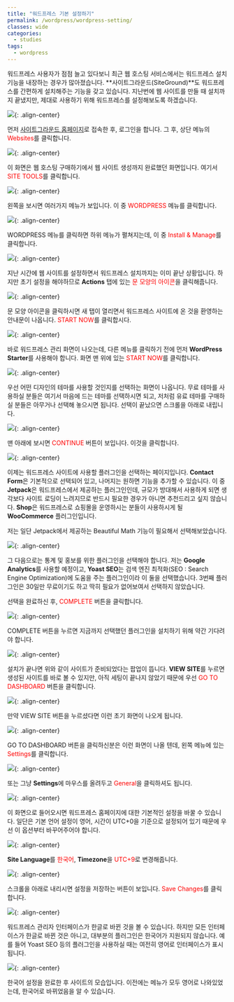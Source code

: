 ```yaml
---
title: "워드프레스 기본 설정하기"
permalink: /wordpress/wordpress-setting/
classes: wide
categories:
  - studies
tags:
  - wordpress
---
```


워드프레스 사용자가 점점 늘고 있다보니 최근 웹 호스팅 서비스에서는 워드프레스 설치 기능을 내장하는 경우가 많아졌습니다. **사이트그라운드(SiteGround)**도 워드프레스를 간편하게 설치해주는 기능을 갖고 있습니다. 지난번에 웹 사이트를 만들 때 설치까지 끝냈지만, 제대로 사용하기 위해 워드프레스를 설정해보도록 하겠습니다.

![](/assets/images/WP/004/01.png){: .align-center}

먼저 [사이트그라운드 홈페이지](https://siteground.com/)로 접속한 후, 로그인을 합니다. 그 후, 상단 메뉴의 <span style="color:red">Websites</span>를 클릭합니다.

![](/assets/images/WP/004/02.png){: .align-center}

이 화면은 웹 호스팅 구매하기에서 웹 사이트 생성까지 완료했던 화면입니다. 여기서 <span style="color:red">SITE TOOLS</span>를 클릭합니다.

![](/assets/images/WP/004/03.png){: .align-center}

왼쪽을 보시면 여러가지 메뉴가 보입니다. 이 중 <span style="color:red">WORDPRESS</span> 메뉴를 클릭합니다.

![](/assets/images/WP/004/04.png){: .align-center}

WORDPRESS 메뉴를 클릭하면 하위 메뉴가 펼쳐지는데, 이 중 <span style="color:red">Install & Manage</span>를 클릭합니다.

![](/assets/images/WP/004/05.png){: .align-center}

지난 시간에 웹 사이트를 설정하면서 워드프레스 설치까지는 이미 끝난 상황입니다. 하지만 초기 설정을 해야하므로 **Actions** 탭에 있는 <span style="color:red">문 모양의 아이콘</span>을 클릭해줍니다.

![](/assets/images/WP/004/06.png){: .align-center}

문 모양 아이콘을 클릭하시면 새 탭이 열리면서 워드프레스 사이트에 온 것을 환영하는 안내문이 나옵니다. <span style="color:red">START NOW</span>를 클릭합시다.

![](/assets/images/WP/004/07.png){: .align-center}

바로 워드프레스 관리 화면이 나오는데, 다른 메뉴를 클릭하기 전에 먼저 **WordPress Starter**를 사용해야 합니다. 화면 맨 위에 있는 <span style="color:red">START NOW</span>를 클릭합니다.

![](/assets/images/WP/004/08.png){: .align-center}

우선 어떤 디자인의 테마를 사용할 것인지를 선택하는 화면이 나옵니다. 무료 테마를 사용하실 분들은 여기서 마음에 드는 테마를 선택하시면 되고, 저처럼 유료 테마를 구매하실 분들은 아무거나 선택해 놓으시면 됩니다. 선택이 끝났으면 스크롤을 아래로 내립니다.

![](/assets/images/WP/004/09.png){: .align-center}

맨 아래에 보시면 <span style="color:red">CONTINUE</span> 버튼이 보입니다. 이것을 클릭합니다.

![](/assets/images/WP/004/10.png){: .align-center}

이제는 워드프레스 사이트에 사용할 플러그인을 선택하는 페이지입니다. **Contact Form**은 기본적으로 선택되어 있고, 나머지는 원하면 기능을 추가할 수 있습니다. 이 중 **Jetpack**은 워드프레스에서 제공하는 플러그인인데, 규모가 방대해서 사용하게 되면 생각보다 사이트 로딩이 느려지므로 반드시 필요한 경우가 아니면 추천드리고 싶지 않습니다. **Shop**은 워드프레스로 쇼핑몰을 운영하시는 분들이 사용하시게 될 **WooCommerce** 플러그인입니다.

저는 일단 Jetpack에서 제공하는 Beautiful Math 기능이 필요해서 선택해보았습니다.

![](/assets/images/WP/004/11.png){: .align-center}

그 다음으로는 통계 및 홍보를 위한 플러그인을 선택해야 합니다. 저는 **Google Analytics**를 사용할 예정이고, **Yoast SEO**는 검색 엔진 최적화(SEO : Search Engine Optimization)에 도움을 주는 플러그인이라 이 둘을 선택했습니다. 3번째 플러그인은 30일만 무료이기도 하고 딱히 필요가 없어보여서 선택하지 않았습니다.

선택을 완료하신 후, <span style="color:red">COMPLETE</span> 버튼을 클릭합니다.

![](/assets/images/WP/004/12.png){: .align-center}

COMPLETE 버튼을 누르면 지금까지 선택했던 플러그인을 설치하기 위해 약간 기다려야 합니다.

![](/assets/images/WP/004/13.png){: .align-center}

설치가 끝나면 위와 같이 사이트가 준비되었다는 팝업이 뜹니다. **VIEW SITE**를 누르면 생성된 사이트를 바로 볼 수 있지만, 아직 세팅이 끝나지 않았기 때문에 우선 <span style="color:red">GO TO DASHBOARD</span> 버튼을 클릭합니다.

![](/assets/images/WP/004/14.png){: .align-center}

만약 VIEW SITE 버튼을 누르셨다면 이런 초기 화면이 나오게 됩니다.

![](/assets/images/WP/004/15.png){: .align-center}

GO TO DASHBOARD 버튼을 클릭하신분은 이런 화면이 나올 텐데, 왼쪽 메뉴에 있는 <span style="color:red">Settings</span>를 클릭합니다.

![](/assets/images/WP/004/16.png){: .align-center}

또는 그냥 **Settings**에 마우스를 올려두고 <span style="color:red">General</span>을 클릭하셔도 됩니다.

![](/assets/images/WP/004/17.png){: .align-center}

이 화면으로 들어오시면 워드프레스 홈페이지에 대한 기본적인 설정을 바꿀 수 있습니다. 일단은 기본 언어 설정이 영어, 시간이 UTC+0을 기준으로 설정되어 있기 때문에 우선 이 옵션부터 바꾸어주어야 합니다.

![](/assets/images/WP/004/18.png){: .align-center}

**Site Language**를 <span style="color:red">한국어</span>, **Timezone**을 <span style="color:red">UTC+9</span>로 변경해줍니다.

![](/assets/images/WP/004/19.png){: .align-center}

스크롤을 아래로 내리시면 설정을 저장하는 버튼이 보입니다. <span style="color:red">Save Changes</span>를 클릭합니다.

![](/assets/images/WP/004/20.png){: .align-center}

워드프레스 관리자 인터페이스가 한글로 바뀐 것을 볼 수 있습니다. 하지만 모든 인터페이스가 한글로 바뀐 것은 아니고, 대부분의 플러그인은 한국어가 지원되지 않습니다. 예를 들어 Yoast SEO 등의 플러그인을 사용하실 때는 여전히 영어로 인터페이스가 표시됩니다.

![](/assets/images/WP/004/21.png){: .align-center}

한국어 설정을 완료한 후 사이트의 모습입니다. 이전에는 메뉴가 모두 영어로 나와있었는데, 한국어로 바뀌었음을 알 수 있습니다.